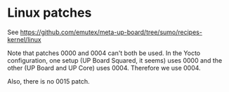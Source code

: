 # Linux patches

See https://github.com/emutex/meta-up-board/tree/sumo/recipes-kernel/linux

Note that patches 0000 and 0004 can't both be used. In the Yocto configuration,
one setup (UP Board Squared, it seems) uses 0000 and the other (UP Board and UP
Core) uses 0004. Therefore we use 0004.

Also, there is no 0015 patch.
